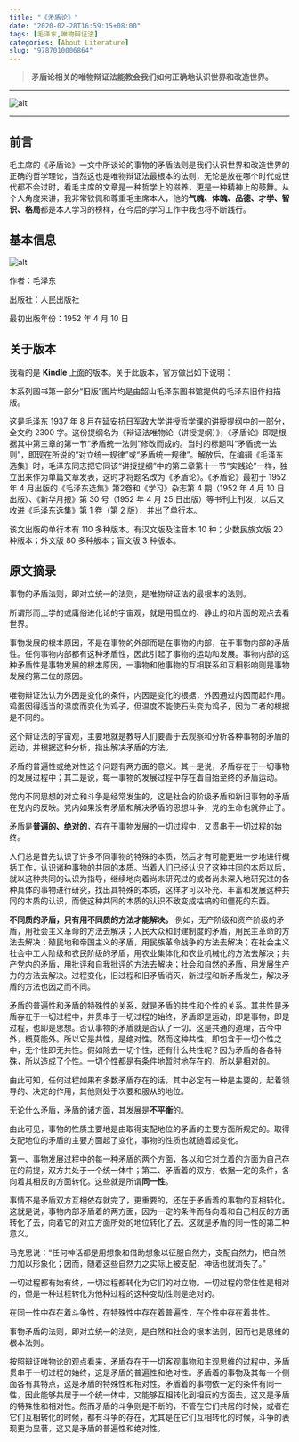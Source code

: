 ```yaml
---
title: "《矛盾论》"
date: "2020-02-28T16:59:15+08:00"
tags: [毛泽东,唯物辩证法]
categories: [About Literature]
slug: "9787010006864"
---
```


> **矛盾论相关的唯物辩证法能教会我们如何正确地认识世界和改造世界。**

---

![alt](https://dawnblog-1300625500.cos.ap-guangzhou.myqcloud.com/images/20200228171523.jpg "毛主席领导人民进行革命")

---

## 前言

毛主席的《矛盾论》一文中所谈论的事物的矛盾法则是我们认识世界和改造世界的正确的哲学理论，当然这也是唯物辩证法最根本的法则，无论是放在哪个时代或世代都不会过时，看毛主席的文章是一种哲学上的滋养，更是一种精神上的鼓舞。从个人角度来讲，我非常钦佩和尊重毛主席本人，他的**气魄、体魄、品德、才学、智识、格局**都是本人学习的榜样，在今后的学习工作中我也将不断践行。

## 基本信息

![alt](https://dawnblog-1300625500.cos.ap-guangzhou.myqcloud.com/images/20200228173034.png "《矛盾论》单行本封面")

作者：毛泽东

出版社：人民出版社

最初出版年份：1952 年 4 月 10 日

## 关于版本

我看的是 **Kindle** 上面的版本。关于此版本，官方做出如下说明：

本系列图书第一部分“旧版”图片均是由韶山毛泽东图书馆提供的毛泽东旧作扫描版。

这是毛泽东 1937 年 8 月在延安抗日军政大学讲授哲学课的讲授提纲中的一部分，全文约 2300 字。这份提纲名为《辩证法唯物论（讲授提纲）》，《矛盾论》即是根据其中第三章的第一节“矛盾统一法则”修改而成的。当时的标题叫“矛盾统一法则”，即现在所说的“对立统一规律”或“矛盾统一规律”。解放后，在编辑《毛泽东选集》时，毛泽东同志把它同该“讲授提纲”中的第二章第十一节“实践论”一样，独立出来作为单篇文章发表，这时才将题名改为《矛盾论》。《矛盾论》最初于 1952 年 4 月出版的《毛泽东选集》第2卷和《学习》杂志第 4 期（1952 年 4 月 10 日出版）、《新华月报》第 30 号（1952 年 4 月 25 日出版）等书刊上刊发，以后又收进《毛泽东选集》第 1 卷（第 2 版），并出了单行本。

该文出版的单行本有 110 多种版本。有汉文版及注音本 10 种；少数民族文版 20 种版本；外文版 80 多种舨本；盲文版 3 种版本。

## 原文摘录

事物的矛盾法则，即对立统一的法则，是唯物辩证法的最根本的法则。

所谓形而上学的或庸俗进化论的宇宙观，就是用孤立的、静止的和片面的观点去看世界。

事物发展的根本原因，不是在事物的外部而是在事物的内部，在于事物内部的矛盾性。任何事物内部都有这种矛盾性，因此引起了事物的运动和发展。事物内部的这种矛盾性是事物发展的根本原因，一事物和他事物的互相联系和互相影响则是事物发展的第二位的原因。

唯物辩证法认为外因是变化的条件，内因是变化的根据，外因通过内因而起作用。鸡蛋因得适当的温度而变化为鸡子，但温度不能使石头变为鸡子，因为二者的根据是不同的。

这个辩证法的宇宙观，主要地就是教导人们要善于去观察和分析各种事物的矛盾的运动，并根据这种分析，指出解决矛盾的方法。

矛盾的普遍性或绝对性这个问题有两方面的意义。其一是说，矛盾存在于一切事物的发展过程中；其二是说，每一事物的发展过程中存在着自始至终的矛盾运动。

党内不同思想的对立和斗争是经常发生的，这是社会的阶级矛盾和新旧事物的矛盾在党内的反映。党内如果没有矛盾和解决矛盾的思想斗争，党的生命也就停止了。

矛盾是**普遍的、绝对的**，存在于事物发展的一切过程中，又贯串于一切过程的始终。

人们总是首先认识了许多不同事物的特殊的本质，然后才有可能更进一步地进行概括工作，认识诸种事物的共同的本质。当着人们已经认识了这种共同的本质以后，就以这种共同的认识为指导，继续地向着尚未研究过的或者尚未深入地研究过的各种具体的事物进行研究，找出其特殊的本质，这样才可以补充、丰富和发展这种共同的本质的认识，而使这种共同的本质的认识不致变成枯槁的和僵死的东西。

**不同质的矛盾，只有用不同质的方法才能解决。** 例如，无产阶级和资产阶级的矛盾，用社会主义革命的方法去解决；人民大众和封建制度的矛盾，用民主革命的方法去解决；殖民地和帝国主义的矛盾，用民族革命战争的方法去解决；在社会主义社会中工人阶级和农民阶级的矛盾，用农业集体化和农业机械化的方法去解决；共产党内的矛盾，用批评和自我批评的方法去解决；社会和自然的矛盾，用发展生产力的方法去解决。过程变化，旧过程和旧矛盾消灭，新过程和新矛盾发生，解决矛盾的方法也因之而不同。

矛盾的普遍性和矛盾的特殊性的关系，就是矛盾的共性和个性的关系。其共性是矛盾存在于一切过程中，并贯串于一切过程的始终，矛盾即是运动，即是事物，即是过程，也即是思想。否认事物的矛盾就是否认了一切。这是共通的道理，古今中外，概莫能外。所以它是共性，是绝对性。然而这种共性，即包含于一切个性之中，无个性即无共性。假如除去一切个性，还有什么共性呢？因为矛盾的各各特殊，所以造成了个性。一切个性都是有条件地暂时地存在的，所以是相对的。

由此可知，任何过程如果有多数矛盾存在的话，其中必定有一种是主要的，起着领导的、决定的作用，其他则处于次要和服从的地位。

无论什么矛盾，矛盾的诸方面，其发展是**不平衡**的。

由此可见，事物的性质主要地是由取得支配地位的矛盾的主要方面所规定的。取得支配地位的矛盾的主要方面起了变化，事物的性质也就随着起变化。

第一、事物发展过程中的每一种矛盾的两个方面，各以和它对立着的方面为自己存在的前提，双方共处于一个统一体中；第二、矛盾着的双方，依据一定的条件，各向着其相反的方面转化。这些就是所谓**同一性**。

事情不是矛盾双方互相依存就完了，更重要的，还在于矛盾着的事物的互相转化。这就是说，事物内部矛盾着的两方面，因为一定的条件而各向着和自己相反的方面转化了去，向着它的对立方面所处的地位转化了去。这就是矛盾的同一性的第二种意义。

马克思说：“任何神话都是用想象和借助想象以征服自然力，支配自然力，把自然力加以形象化；因而，随着这些自然力之实际上被支配，神话也就消失了。”

一切过程都有始有终，一切过程都转化为它们的对立物。一切过程的常住性是相对的，但是一种过程转化为他种过程的这种变动性则是绝对的。

在同一性中存在着斗争性，在特殊性中存在着普遍性，在个性中存在着共性。

事物矛盾的法则，即对立统一的法则，是自然和社会的根本法则，因而也是思维的根本法则。

按照辩证唯物论的观点看来，矛盾存在于一切客观事物和主观思维的过程中，矛盾贯串于一切过程的始终，这是矛盾的普遍性和绝对性。矛盾着的事物及其每一个侧面各有其特点，这是矛盾的特殊性和相对性。矛盾着的事物依一定的条件有同一性，因此能够共居于一个统一体中，又能够互相转化到相反的方面去，这又是矛盾的特殊性和相对性。然而矛盾的斗争则是不断的，不管在它们共居的时候，或者在它们互相转化的时候，都有斗争的存在，尤其是在它们互相转化的时候，斗争的表现更为显著，这又是矛盾的普遍性和绝对性。
